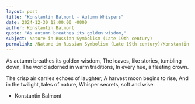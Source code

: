 ```yaml
---
layout: post
title: "Konstantin Balmont - Autumn Whispers"
date: 2024-12-30 12:00:00 -0000
author: Konstantin Balmont
quote: "As autumn breathes its golden wisdom,"
subject: Nature in Russian Symbolism (Late 19th century)
permalink: /Nature in Russian Symbolism (Late 19th century)/Konstantin Balmont/Konstantin Balmont - Autumn Whispers
---
```


As autumn breathes its golden wisdom,
  The leaves, like stories, tumbling down,
  The world adorned in warm traditions,
  In every hue, a fleeting crown.
  
  The crisp air carries echoes of laughter,
  A harvest moon begins to rise,
  And in the twilight, tales of nature,
  Whisper secrets, soft and wise.

- Konstantin Balmont
